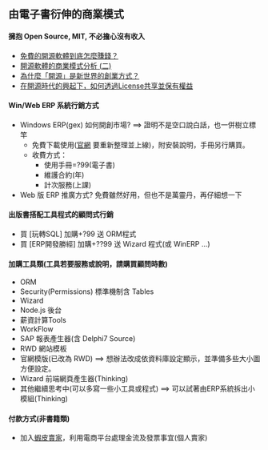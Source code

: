 ## 由電子書衍伸的商業模式
#### 擁抱 Open Source, MIT, 不必擔心沒有收入
* [免費的開源軟體到底怎麼賺錢？](https://www.juduo.cc/tech/458802.html)
* [開源軟體的商業模式分析 (二)](https://www.bnext.com.tw/article/52848/open-source--business-model-2)
* [為什麼「開源」是新世界的創業方式？](http://goodwork.hfcc.com.tw/356132611838678303402603221109269893693921205/why-startup-open-source)
* [在開源時代的興起下，如何透過License共享並保有權益](https://progressbar.tw/posts/61)

#### Win/Web ERP 系統行銷方式
* Windows ERP(gex) 如何開創市場? ==> 證明不是空口說白話，也一併樹立標竿
  * 免費下載使用([官網](http://www.gex.com.tw) 要重新整理並上線)，附安裝說明，手冊另行購買。
  * 收費方式：
    * 使用手冊=?99(電子書)
    * 維護合約(年)
    * 計次服務(上課)
* Web 版 ERP 推廣方式? 免費雖然好用，但也不是萬靈丹，再仔細想一下

#### 出版書搭配工具程式的顧問式行銷
* 買 [玩轉SQL] 加購+?99 送 ORM程式
* 買 [ERP開發勝經] 加購+??99 送 Wizard 程式(或 WinERP ...)

#### 加購工具類(工具若要服務或說明，請購買顧問時數)
  * ORM
  * Security(Permissions) 標準機制含 Tables
  * Wizard
  * Node.js 後台
  * 薪資計算Tools
  * WorkFlow
  * SAP 報表產生器(含 Delphi7 Source)
  * RWD 網站模板
  * 官網模版(已改為 RWD) ==> 想辦法改成依資料庫設定顯示，並準備多些大小圖方便設定。
  * Wizard 前端網頁產生器(Thinking)
  * 其他繼續思考中(可以多寫一些小工具或程式) ==> 可以試著由ERP系統拆出小模組(Thinking)

#### 付款方式(非書籍類)
  * 加入[蝦皮賣家](https://agirls.aotter.net/post/54780)，利用電商平台處理金流及發票事宜(個人賣家)
